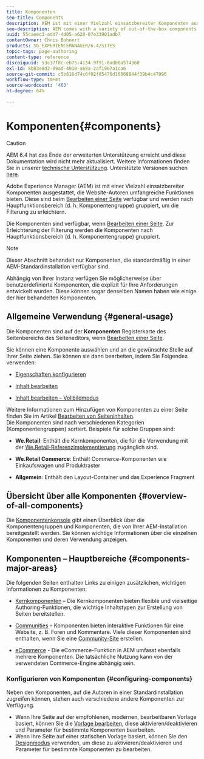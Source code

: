 ```yaml
---
title: Komponenten
seo-title: Components
description: AEM ist mit einer Vielzahl einsatzbereiter Komponenten ausgestattet, die Website-Autoren umfangreiche Funktionen bieten
seo-description: AEM comes with a variety of out-of-the-box components that provide comprehensive functionality for website authors
uuid: 55caeec3-add7-4d05-a620-07e33901adb7
contentOwner: Chris Bohnert
products: SG_EXPERIENCEMANAGER/6.4/SITES
topic-tags: page-authoring
content-type: reference
discoiquuid: 53c37f8c-eb75-4134-9f91-8adb0a574360
exl-id: 8b83e8d2-09ad-4010-a69a-2af1907a1ca6
source-git-commit: c5b816d74c6f02f85476d16868844f39b4c47996
workflow-type: tm+mt
source-wordcount: '463'
ht-degree: 64%

---
```


# Komponenten{#components}

>[!CAUTION]
>
>AEM 6.4 hat das Ende der erweiterten Unterstützung erreicht und diese Dokumentation wird nicht mehr aktualisiert. Weitere Informationen finden Sie in unserer [technische Unterstützung](https://helpx.adobe.com/de/support/programs/eol-matrix.html). Unterstützte Versionen suchen [here](https://experienceleague.adobe.com/docs/?lang=de).

Adobe Experience Manager (AEM) ist mit einer Vielzahl einsatzbereiter Komponenten ausgestattet, die Website-Autoren umfangreiche Funktionen bieten. Diese sind beim [Bearbeiten einer Seite](/help/sites-authoring/editing-content.md) verfügbar und werden nach Hauptfunktionsbereich (d. h. Komponentengruppe) gruppiert, um die Filterung zu erleichtern.

Die Komponenten sind verfügbar, wenn [Bearbeiten einer Seite](/help/sites-authoring/editing-content.md). Zur Erleichterung der Filterung werden die Komponenten nach Hauptfunktionsbereich (d. h. Komponentengruppe) gruppiert.

>[!NOTE]
>
>Dieser Abschnitt behandelt nur Komponenten, die standardmäßig in einer AEM-Standardinstallation verfügbar sind.
>
>Abhängig von Ihrer Instanz verfügen Sie möglicherweise über benutzerdefinierte Komponenten, die explizit für Ihre Anforderungen entwickelt wurden. Diese können sogar denselben Namen haben wie einige der hier behandelten Komponenten.

## Allgemeine Verwendung {#general-usage}

Die Komponenten sind auf der **Komponenten** Registerkarte des Seitenbereichs des Seiteneditors, wenn [Bearbeiten einer Seite](/help/sites-authoring/editing-content.md).

Sie können eine Komponente auswählen und an die gewünschte Stelle auf Ihrer Seite ziehen. Sie können sie dann bearbeiten, indem Sie Folgendes verwenden:

* [Eigenschaften konfigurieren](/help/sites-authoring/editing-page-properties.md)
* [Inhalt bearbeiten](/help/sites-authoring/editing-content.md)

* [Inhalt bearbeiten – Vollbildmodus](/help/sites-authoring/editing-content.md#edit-content-full-screen-mode)

Weitere Informationen zum Hinzufügen von Komponenten zu einer Seite finden Sie im Artikel [Bearbeiten von Seiteninhalten](/help/sites-authoring/editing-content.md).\
Die Komponenten sind nach verschiedenen Kategorien (Komponentengruppen) sortiert. Beispiele für solche Gruppen sind:

* **We.Retail**: Enthält die Kernkomponenten, die für die Verwendung mit der [We.Retail-Referenzimplementierung](/help/sites-developing/we-retail.md) zugänglich sind. 

* **We.Retail Commerce**: Enthält Commerce-Komponenten wie Einkaufswagen und Produktraster

* **Allgemein**: Enthält den Layout-Container und das Experience Fragment

## Übersicht über alle Komponenten {#overview-of-all-components}

Die [Komponentenkonsole](/help/sites-authoring/default-components-console.md) gibt einen Überblick über die Komponentengruppen und Komponenten, die von Ihrer AEM-Installation bereitgestellt werden. Sie können wichtige Informationen über die einzelnen Komponenten und deren Verwendung anzeigen.

## Komponenten – Hauptbereiche {#components-major-areas}

Die folgenden Seiten enthalten Links zu einigen zusätzlichen, wichtigen Informationen zu Komponenten:

* [Kernkomponenten](https://experienceleague.adobe.com/docs/experience-manager-core-components/using/introduction.html?lang=de) – Die Kernkomponenten bieten flexible und vielseitige Authoring-Funktionen, die wichtige Inhaltstypen zur Erstellung von Seiten bereitstellen. 

* [Communities](/help/communities/author-communities.md) – Komponenten bieten interaktive Funktionen für eine Website, z. B. Foren und Kommentare. Viele dieser Komponenten sind enthalten, wenn Sie eine [Community-Site](/help/communities/overview.md) erstellen.

* [eCommerce](/help/sites-administering/ecommerce.md) - Die eCommerce-Funktion in AEM umfasst ebenfalls mehrere Komponenten. Die tatsächliche Nutzung kann von der verwendeten Commerce-Engine abhängig sein.

### Konfigurieren von Komponenten {#configuring-components}

Neben den Komponenten, auf die Autoren in einer Standardinstallation zugreifen können, stehen auch verschiedene andere Komponenten zur Verfügung.

* Wenn Ihre Seite auf der empfohlenen, modernen, bearbeitbaren Vorlage basiert, können Sie die [Vorlage bearbeiten](/help/sites-authoring/templates.md), diese aktivieren/deaktivieren und Parameter für bestimmte Komponenten bearbeiten.
* Wenn Ihre Seite auf einer statischen Vorlage basiert, können Sie den [Designmodus](/help/sites-authoring/default-components-designmode.md#enable-disable-components) verwenden, um diese zu aktivieren/deaktivieren und Parameter für bestimmte Komponenten zu bearbeiten.
